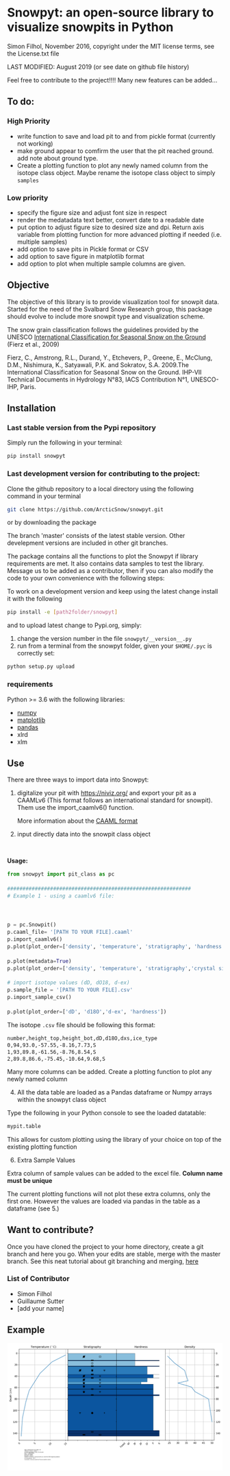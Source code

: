 # Snowpyt: an open-source library to visualize snowpits in Python
Simon Filhol, November 2016, copyright under the MIT license terms, see the License.txt file

LAST MODIFIED: August 2019 (or see date on github file history)

Feel free to contribute to the project!!!! Many new features can be added...

## To do:

### High Priority

- write function to save and load pit to and from pickle format (currently not working)
- make ground appear to comfirm the user that the pit reached ground. add note about ground type.
- Create a plotting function to plot any newly named column from the isotope class object. Maybe rename the isotope class object to simply `samples`

### Low priority 
- specify the figure size and adjust font size in respect
- render the medatadata text better, convert date to a readable date
- put option to adjust figure size to desired size and dpi. Return axis variable from plotting function for more advanced plotting if needed (i.e. multiple samples)
- add option to save pits in Pickle format or CSV
- add option to save figure in matplotlib format
- add option to plot when multiple sample columns are given.



## Objective
The objective of this library is to provide visualization tool for snowpit data. 
Started for the need of the Svalbard Snow Research group, this package should evolve
 to include more snowpit type and visualization scheme. 

The snow grain classification follows the guidelines provided by the UNESCO 
[International Classification for Seasonal Snow on the Ground](http://unesdoc.unesco.org/images/0018/001864/186462e.pdf) 
(Fierz et al., 2009)

Fierz, C., Amstrong, R.L., Durand, Y., Etchevers, P., Greene, E., McClung, D.M., Nishimura, K., Satyawali, P.K. and Sokratov, S.A. 2009.The International Classification for Seasonal Snow on the Ground. IHP-VII Technical Documents in 
Hydrology N°83, IACS Contribution N°1, UNESCO-IHP, Paris. 

## Installation

### Last stable version from the Pypi repository

Simply run the following in your terminal:
```bash
pip install snowpyt
```
### Last development version for contributing to the project:

Clone the github repository to a local directory using the following command in your terminal

```bash
git clone https://github.com/ArcticSnow/snowpyt.git
```
or by downloading the package

The branch 'master' consists of the latest stable version. Other develepment versions are included in other git branches.

The package contains all the functions to plot the Snowpyt if library requirements are met. It also contains data samples to test the library. Message us to be added as a contributor, then if you can also modify the code to your own convenience with the following steps:

To work on a development version and keep using the latest change install it with the following
```bash
pip install -e [path2folder/snowpyt]
```
and to upload latest change to Pypi.org, simply:

1. change the version number in the file `snowpyt/__version__.py`
2. run from a terminal from the snowpyt folder, given your `$HOME/.pyc` is correctly set:

```bash
python setup.py upload
```

### requirements

Python >= 3.6 with the following libraries:
- [numpy](http://www.numpy.org/)
- [matplotlib](http://matplotlib.org/)
- [pandas](http://pandas.pydata.org/)
- xlrd
- xlm

## Use

There are three ways to import data into Snowpyt:

   1. digitalize your pit with https://niviz.org/ and export your pit as a CAAMLv6 (This format follows an international standard for snowpit). Them use the import_caamlv6() function.

      More information about the [CAAML format](http://caaml.org/)

   2. input directly data into the snowpit class object

      ​

**Usage:**

```python
from snowpyt import pit_class as pc

############################################################
# Example 1 - using a caamlv6 file:



p = pc.Snowpit()
p.caaml_file= '[PATH TO YOUR FILE].caaml'
p.import_caamlv6()
p.plot(plot_order=['density', 'temperature', 'stratigraphy', 'hardness'])

p.plot(metadata=True)
p.plot(plot_order=['density', 'temperature', 'stratigraphy','crystal size'])

# import isotope values (dD, dO18, d-ex)
p.sample_file = '[PATH TO YOUR FILE].csv'
p.import_sample_csv()

p.plot(plot_order=['dD', 'd18O','d-ex', 'hardness'])

```

The isotope `.csv` file should be following this format:
```
number,height_top,height_bot,dD,d18O,dxs,ice_type
0,94,93.0,-57.55,-8.16,7.73,S
1,93,89.8,-61.56,-8.76,8.54,S
2,89.8,86.6,-75.45,-10.64,9.68,S
```
Many more columns can be added. Create a plotting function to plot any newly named column

4. All the data table are loaded as a Pandas dataframe or Numpy arrays within the snowpyt class object

Type the following in your Python console to see the loaded datatable:
```python
mypit.table

```
This allows for custom plotting using the library of your choice on top of the existing plotting function

6. Extra Sample Values

Extra column of sample values can be added to the excel file. **Column name must be unique**

The current plotting functions will not plot these extra columns, only the first one. However the values are loaded via pandas in the table as a dataframe (see 5.)




## Want to contribute?
Once you have cloned the project to your home directory, create a git branch and here you go. When your edits are stable, merge with the master branch. See this neat tutorial about git branching and merging, [here](https://git-scm.com/book/en/v2/Git-Branching-Basic-Branching-and-Merging)

### List of Contributor
- Simon Filhol
- Guillaume Sutter
- [add your name]

## Example
![Example snowpit](snowpyt/Standard_pit.png)







